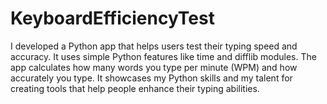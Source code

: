 # KeyboardEfficiencyTest
I developed a Python app that helps users test their typing speed and accuracy. It uses simple Python features like time and difflib modules. The app calculates how many words you type per minute (WPM) and how accurately you type. It showcases my Python skills and my talent for creating tools that help people enhance their typing abilities.
